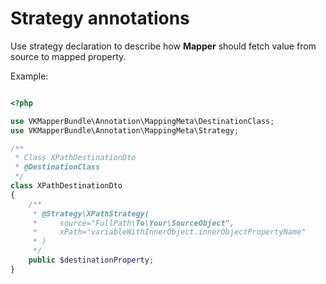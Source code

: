 

# Strategy annotations 

Use strategy declaration to describe how **Mapper** should fetch value from source to mapped property.


Example:
```php

<?php

use VKMapperBundle\Annotation\MappingMeta\DestinationClass;
use VKMapperBundle\Annotation\MappingMeta\Strategy;

/**
 * Class XPathDestinationDto
 * @DestinationClass
 */
class XPathDestinationDto
{
    /**
     * @Strategy\XPathStrategy(
     *     source="FullPath\To\Your\SourceObject",
     *     xPath="variableWithInnerObject.innerObjectPropertyName"
     * )
     */
    public $destinationProperty;
}

```